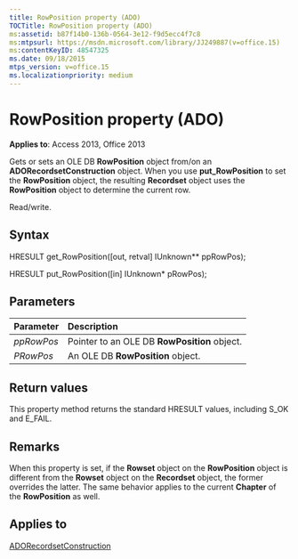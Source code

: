 ```yaml
---
title: RowPosition property (ADO)
TOCTitle: RowPosition property (ADO)
ms:assetid: b87f14b0-136b-0564-3e12-f9d5ecc4f7c8
ms:mtpsurl: https://msdn.microsoft.com/library/JJ249887(v=office.15)
ms:contentKeyID: 48547325
ms.date: 09/18/2015
mtps_version: v=office.15
ms.localizationpriority: medium
---
```


# RowPosition property (ADO)

**Applies to**: Access 2013, Office 2013

Gets or sets an OLE DB **RowPosition** object from/on an **ADORecordsetConstruction** object. When you use **put\_RowPosition** to set the **RowPosition** object, the resulting **Recordset** object uses the **RowPosition** object to determine the current row.

Read/write.

## Syntax

HRESULT get\_RowPosition(\[out, retval\] IUnknown\*\* ppRowPos);

HRESULT put\_RowPosition(\[in\] IUnknown\* pRowPos);

## Parameters

|Parameter|Description|
|:--------|:----------|
|*ppRowPos* |Pointer to an OLE DB **RowPosition** object.|
|*PRowPos* |An OLE DB **RowPosition** object.|

## Return values

This property method returns the standard HRESULT values, including S\_OK and E\_FAIL.

## Remarks

When this property is set, if the **Rowset** object on the **RowPosition** object is different from the **Rowset** object on the **Recordset** object, the former overrides the latter. The same behavior applies to the current **Chapter** of the **RowPosition** as well.

## Applies to

[ADORecordsetConstruction](adorecordsetconstruction-interface-ado.md)

